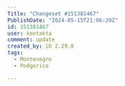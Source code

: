 ```yaml
---
Title: "Changeset #151381467"
PublishDate: "2024-05-15T21:06:29Z"
id: 151381467
user: kentakta
comment: update
created_by: iD 2.29.0
tags:
  - Montenegro
  - Podgorica

---
```


